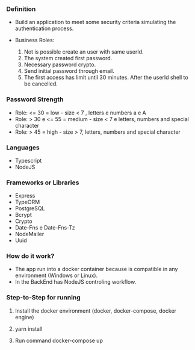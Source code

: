 ### Definition

- Build an application to meet some security criteria simulating the authentication process.

- Business Roles:

  1. Not is possible create an user with same userId.
  2. The system created first password.
  3. Necessary password crypto.
  4. Send initial password through email.
  5. The first access has limit until 30 minutes. After the userId shell to be cancelled.

### Password Strength

- Role: <= 30 = low - size < 7 , letters e numbers a e A
- Role: > 30 e <= 55 = medium - size < 7 e letters, numbers and special character
- Role: > 45 = high - size > 7, letters, numbers and special character

### Languages

- Typescript
- NodeJS

### Frameworks or Libraries

- Express
- TypeORM
- PostgreSQL
- Bcrypt
- Crypto
- Date-Fns e Date-Fns-Tz
- NodeMailer
- Uuid

### How do it work?

- The app run into a docker container because is compatible in any environment (Windows or Linux).
- In the BackEnd has NodeJS controling workflow.

### Step-to-Step for running

1. Install the docker environment (docker, docker-compose, docker engine)

2. yarn install

3. Run command docker-compose up
